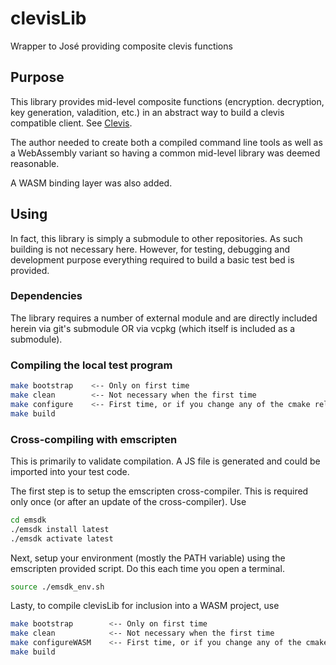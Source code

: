 # clevisLib
Wrapper to José providing composite clevis functions

## Purpose
This library provides mid-level composite functions (encryption. decryption, key generation, valadition, etc.) in an abstract way to build a clevis compatible client. See [Clevis](http://github.com/latchset/clevis).

The author needed to create both a compiled command line tools as well as a WebAssembly variant so having a common mid-level library was deemed reasonable. 

A WASM binding layer was also added.

## Using
In fact, this library is simply a submodule to other repositories. As such building is not necessary here. However, for testing, debugging and development purpose everything required to build a basic test bed is provided.

### Dependencies
The library requires a number of external module and are directly included herein via git's submodule OR via vcpkg (which itself is included as a submodule).

### Compiling the local test program
```bash
make bootstrap    <-- Only on first time
make clean        <-- Not necessary when the first time
make configure    <-- First time, or if you change any of the cmake related files.
make build
```
### Cross-compiling with emscripten
This is primarily to validate compilation. A JS file is generated and could be imported into your test code.

The first step is to setup the emscripten cross-compiler. This is required only once (or after an update of the cross-compiler). Use
```bash
cd emsdk
./emsdk install latest
./emsdk activate latest
```

Next, setup your environment (mostly the PATH variable) using the emscripten provided script. Do this each time you open a terminal.
```bash
source ./emsdk_env.sh
```

Lasty, to compile clevisLib for inclusion into a WASM project, use
```bash
make bootstrap        <-- Only on first time
make clean            <-- Not necessary when the first time
make configureWASM    <-- First time, or if you change any of the cmake related files.
make build
```